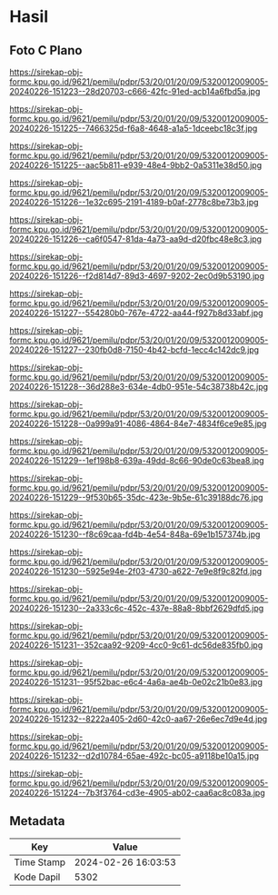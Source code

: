 # Hasil

## Foto C Plano

https://sirekap-obj-formc.kpu.go.id/9621/pemilu/pdpr/53/20/01/20/09/5320012009005-20240226-151223--28d20703-c666-42fc-91ed-acb14a6fbd5a.jpg

https://sirekap-obj-formc.kpu.go.id/9621/pemilu/pdpr/53/20/01/20/09/5320012009005-20240226-151225--7466325d-f6a8-4648-a1a5-1dceebc18c3f.jpg

https://sirekap-obj-formc.kpu.go.id/9621/pemilu/pdpr/53/20/01/20/09/5320012009005-20240226-151225--aac5b811-e939-48e4-9bb2-0a5311e38d50.jpg

https://sirekap-obj-formc.kpu.go.id/9621/pemilu/pdpr/53/20/01/20/09/5320012009005-20240226-151226--1e32c695-2191-4189-b0af-2778c8be73b3.jpg

https://sirekap-obj-formc.kpu.go.id/9621/pemilu/pdpr/53/20/01/20/09/5320012009005-20240226-151226--ca6f0547-81da-4a73-aa9d-d20fbc48e8c3.jpg

https://sirekap-obj-formc.kpu.go.id/9621/pemilu/pdpr/53/20/01/20/09/5320012009005-20240226-151226--f2d814d7-89d3-4697-9202-2ec0d9b53190.jpg

https://sirekap-obj-formc.kpu.go.id/9621/pemilu/pdpr/53/20/01/20/09/5320012009005-20240226-151227--554280b0-767e-4722-aa44-f927b8d33abf.jpg

https://sirekap-obj-formc.kpu.go.id/9621/pemilu/pdpr/53/20/01/20/09/5320012009005-20240226-151227--230fb0d8-7150-4b42-bcfd-1ecc4c142dc9.jpg

https://sirekap-obj-formc.kpu.go.id/9621/pemilu/pdpr/53/20/01/20/09/5320012009005-20240226-151228--36d288e3-634e-4db0-951e-54c38738b42c.jpg

https://sirekap-obj-formc.kpu.go.id/9621/pemilu/pdpr/53/20/01/20/09/5320012009005-20240226-151228--0a999a91-4086-4864-84e7-4834f6ce9e85.jpg

https://sirekap-obj-formc.kpu.go.id/9621/pemilu/pdpr/53/20/01/20/09/5320012009005-20240226-151229--1ef198b8-639a-49dd-8c66-90de0c63bea8.jpg

https://sirekap-obj-formc.kpu.go.id/9621/pemilu/pdpr/53/20/01/20/09/5320012009005-20240226-151229--9f530b65-35dc-423e-9b5e-61c39188dc76.jpg

https://sirekap-obj-formc.kpu.go.id/9621/pemilu/pdpr/53/20/01/20/09/5320012009005-20240226-151230--f8c69caa-fd4b-4e54-848a-69e1b157374b.jpg

https://sirekap-obj-formc.kpu.go.id/9621/pemilu/pdpr/53/20/01/20/09/5320012009005-20240226-151230--5925e94e-2f03-4730-a622-7e9e8f9c82fd.jpg

https://sirekap-obj-formc.kpu.go.id/9621/pemilu/pdpr/53/20/01/20/09/5320012009005-20240226-151230--2a333c6c-452c-437e-88a8-8bbf2629dfd5.jpg

https://sirekap-obj-formc.kpu.go.id/9621/pemilu/pdpr/53/20/01/20/09/5320012009005-20240226-151231--352caa92-9209-4cc0-9c61-dc56de835fb0.jpg

https://sirekap-obj-formc.kpu.go.id/9621/pemilu/pdpr/53/20/01/20/09/5320012009005-20240226-151231--95f52bac-e6c4-4a6a-ae4b-0e02c21b0e83.jpg

https://sirekap-obj-formc.kpu.go.id/9621/pemilu/pdpr/53/20/01/20/09/5320012009005-20240226-151232--8222a405-2d60-42c0-aa67-26e6ec7d9e4d.jpg

https://sirekap-obj-formc.kpu.go.id/9621/pemilu/pdpr/53/20/01/20/09/5320012009005-20240226-151232--d2d10784-65ae-492c-bc05-a9118be10a15.jpg

https://sirekap-obj-formc.kpu.go.id/9621/pemilu/pdpr/53/20/01/20/09/5320012009005-20240226-151224--7b3f3764-cd3e-4905-ab02-caa6ac8c083a.jpg


## Metadata

| Key        | Value               |
| ---------- | ------------------- |
| Time Stamp | 2024-02-26 16:03:53 |
| Kode Dapil | 5302                |



